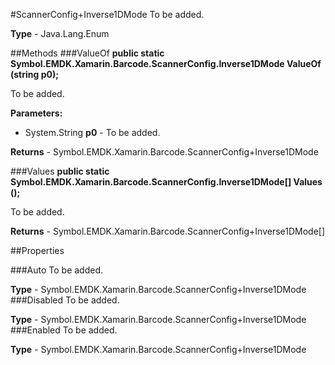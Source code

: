 #ScannerConfig+Inverse1DMode
To be added.

**Type** - Java.Lang.Enum

##Methods
###ValueOf
**public static Symbol.EMDK.Xamarin.Barcode.ScannerConfig.Inverse1DMode ValueOf (string p0);**

To be added.

**Parameters:** 

* System.String **p0** - To be added.

**Returns** - Symbol.EMDK.Xamarin.Barcode.ScannerConfig+Inverse1DMode

###Values
**public static Symbol.EMDK.Xamarin.Barcode.ScannerConfig.Inverse1DMode[] Values ();**

To be added.


**Returns** - Symbol.EMDK.Xamarin.Barcode.ScannerConfig+Inverse1DMode[]

##Properties

###Auto
To be added.

**Type** - Symbol.EMDK.Xamarin.Barcode.ScannerConfig+Inverse1DMode
###Disabled
To be added.

**Type** - Symbol.EMDK.Xamarin.Barcode.ScannerConfig+Inverse1DMode
###Enabled
To be added.

**Type** - Symbol.EMDK.Xamarin.Barcode.ScannerConfig+Inverse1DMode


